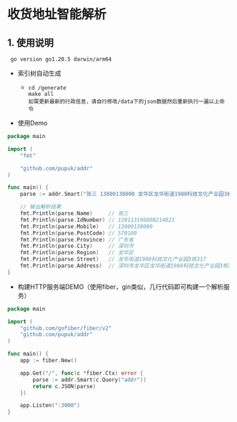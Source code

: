 # 收货地址智能解析

## 1. 使用说明

```
 go version go1.20.5 darwin/arm64
```

- 索引树自动生成

  - ```shell-script
    cd /generate
    make all
    如需更新最新的行政信息，请自行修改/data下的json数据然后重新执行一遍以上命令
    ```
  
- 使用Demo
```go
package main

import (
	"fmt"

	"github.com/pupuk/addr"
)

func main() {
	parse := addr.Smart("张三 13800138000 龙华区龙华街道1980科技文化产业园3栋308 身份证120113196808214821")

	// 输出解析结果
	fmt.Println(parse.Name)     // 张三
	fmt.Println(parse.IdNumber) // 120113196808214821
	fmt.Println(parse.Mobile)   // 13800138000
	fmt.Println(parse.PostCode) // 570100
	fmt.Println(parse.Province) // 广东省
	fmt.Println(parse.City)     // 深圳市
	fmt.Println(parse.Region)   // 龙华区
	fmt.Println(parse.Street)   // 龙华街道1980科技文化产业园3栋317
	fmt.Println(parse.Address)  // 深圳市龙华区龙华街道1980科技文化产业园3栋317
}

```

- 构建HTTP服务端DEMO（使用fiber，gin类似，几行代码即可构建一个解析服务）
```go
package main

import (
	"github.com/gofiber/fiber/v2"
	"github.com/pupuk/addr"
)

func main() {
	app := fiber.New()

	app.Get("/", func(c *fiber.Ctx) error {
		parse := addr.Smart(c.Query("addr"))
		return c.JSON(parse)
	})

	app.Listen(":3000")
}

```
